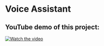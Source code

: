 # Voice Assistant

## YouTube demo of this project:

[![Watch the video](https://img.youtube.com/vi/8GxYaqFJYgE/0.jpg)](https://www.youtube.com/watch?v=8GxYaqFJYgE&t=8s)

